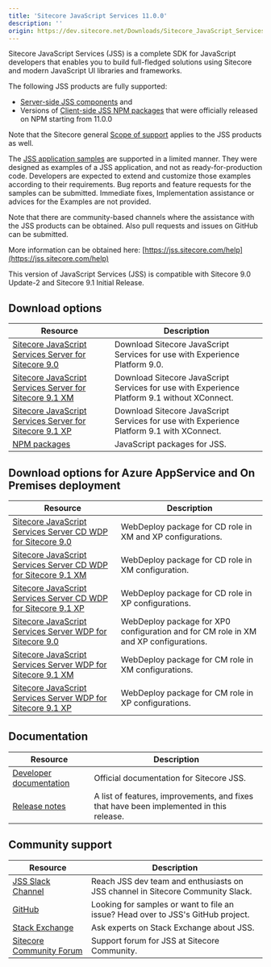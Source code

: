 ```yaml
---
title: 'Sitecore JavaScript Services 11.0.0'
description: ''
origin: https://dev.sitecore.net/Downloads/Sitecore_JavaScript_Services/110/Sitecore_JavaScript_Services_1100.aspx
---
```


Sitecore JavaScript Services (JSS) is a complete SDK for JavaScript developers that enables you to build full-fledged solutions using Sitecore and modern JavaScript UI libraries and frameworks.

The following JSS products are fully supported:

- [Server-side JSS components](/downloads/Sitecore_JavaScript_Services) and
- Versions of [Client-side JSS NPM packages](https://github.com/Sitecore/jss/tree/dev/packages) that were officially released on NPM starting from 11.0.0

Note that the Sitecore general [Scope of support](https://kb.sitecore.net/articles/463549#ScopeOfSupport) applies to the JSS products as well.

The [JSS application samples](https://github.com/Sitecore/jss/tree/dev/samples) are supported in a limited manner. They were designed as examples of a JSS application, and not as ready-for-production code. Developers are expected to extend and customize those examples according to their requirements. Bug reports and feature requests for the samples can be submitted. Immediate fixes, Implementation assistance or advices for the Examples are not provided.

Note that there are community-based channels where the assistance with the JSS products can be obtained. Also pull requests and issues on GitHub can be submitted.

More information can be obtained here: [https://jss.sitecore.com/help](https://jss.sitecore.com/help)

  <Alert variant='warning' mb={4}>
    <AlertIcon />
    This version of JavaScript Services (JSS) is compatible with Sitecore 9.0 Update-2 and Sitecore 9.1 Initial Release.
  </Alert>

## Download options

| Resource                                                                                                                                                                                                                                                                                       | Description                                                                                  |
| ---------------------------------------------------------------------------------------------------------------------------------------------------------------------------------------------------------------------------------------------------------------------------------------------- | -------------------------------------------------------------------------------------------- |
| [Sitecore JavaScript Services Server for Sitecore 9.0](https://scdp.blob.core.windows.net/downloads/Sitecore%20JavaScript%20Services/110/Sitecore%20JavaScript%20Services%201100/Secure/Sitecore%20JavaScript%20Services%20Server%20for%20Sitecore%209.0%2011.0.0%20rev.%20181031.zip)         | Download Sitecore JavaScript Services for use with Experience Platform 9.0.                  |
| [Sitecore JavaScript Services Server for Sitecore 9.1 XM](https://scdp.blob.core.windows.net/downloads/Sitecore%20JavaScript%20Services/110/Sitecore%20JavaScript%20Services%201100/Secure/Sitecore%20JavaScript%20Services%20Server%20for%20Sitecore%209.1%20XM%2011.0.0%20rev.%20181031.zip) | Download Sitecore JavaScript Services for use with Experience Platform 9.1 without XConnect. |
| [Sitecore JavaScript Services Server for Sitecore 9.1 XP](https://scdp.blob.core.windows.net/downloads/Sitecore%20JavaScript%20Services/110/Sitecore%20JavaScript%20Services%201100/Secure/Sitecore%20JavaScript%20Services%20Server%20for%20Sitecore%209.1%20XP%2011.0.0%20rev.%20181031.zip) | Download Sitecore JavaScript Services for use with Experience Platform 9.1 with XConnect.    |
| [NPM packages](https://www.npmjs.com/org/sitecore-jss)                                                                                                                                                                                                                                         | JavaScript packages for JSS.                                                                 |

## Download options for Azure AppService and On Premises deployment

| Resource                                                                                                                                                                                                                                                                                                         | Description                                                                          |
| ---------------------------------------------------------------------------------------------------------------------------------------------------------------------------------------------------------------------------------------------------------------------------------------------------------------- | ------------------------------------------------------------------------------------ |
| [Sitecore JavaScript Services Server CD WDP for Sitecore 9.0](https://scdp.blob.core.windows.net/downloads/Sitecore%20JavaScript%20Services/110/Sitecore%20JavaScript%20Services%201100/Secure/Sitecore%20JavaScript%20Services%20Server%20for%20Sitecore%209.0%2011.0.0%20rev.%20181031%20CD.scwdp.zip)         | WebDeploy package for CD role in XM and XP configurations.                           |
| [Sitecore JavaScript Services Server CD WDP for Sitecore 9.1 XM](https://scdp.blob.core.windows.net/downloads/Sitecore%20JavaScript%20Services/110/Sitecore%20JavaScript%20Services%201100/Secure/Sitecore%20JavaScript%20Services%20Server%20for%20Sitecore%209.1%20XM%2011.0.0%20rev.%20181113%20CD.scwdp.zip) | WebDeploy package for CD role in XM configuration.                                   |
| [Sitecore JavaScript Services Server CD WDP for Sitecore 9.1 XP](https://scdp.blob.core.windows.net/downloads/Sitecore%20JavaScript%20Services/110/Sitecore%20JavaScript%20Services%201100/Secure/Sitecore%20JavaScript%20Services%20Server%20for%20Sitecore%209.1%20XP%2011.0.0%20rev.%20181113%20CD.scwdp.zip) | WebDeploy package for CD role in XP configurations.                                  |
| [Sitecore JavaScript Services Server WDP for Sitecore 9.0](https://scdp.blob.core.windows.net/downloads/Sitecore%20JavaScript%20Services/110/Sitecore%20JavaScript%20Services%201100/Secure/Sitecore%20JavaScript%20Services%20Server%20for%20Sitecore%209.0%2011.0.0%20rev.%20181031.scwdp.zip)                 | WebDeploy package for XP0 configuration and for CM role in XM and XP configurations. |
| [Sitecore JavaScript Services Server WDP for Sitecore 9.1 XM](https://scdp.blob.core.windows.net/downloads/Sitecore%20JavaScript%20Services/110/Sitecore%20JavaScript%20Services%201100/Secure/Sitecore%20JavaScript%20Services%20Server%20for%20Sitecore%209.1%20XM%2011.0.0%20rev.%20181113.scwdp.zip)         | WebDeploy package for CM role in XM configurations.                                  |
| [Sitecore JavaScript Services Server WDP for Sitecore 9.1 XP](https://scdp.blob.core.windows.net/downloads/Sitecore%20JavaScript%20Services/110/Sitecore%20JavaScript%20Services%201100/Secure/Sitecore%20JavaScript%20Services%20Server%20for%20Sitecore%209.1%20XP%2011.0.0%20rev.%20181113.scwdp.zip)         | WebDeploy package for CM role in XP configurations.                                  |

## Documentation

| Resource                                                | Description                                                                             |
| ------------------------------------------------------- | --------------------------------------------------------------------------------------- |
| [Developer documentation](https://jss.sitecore.net)     | Official documentation for Sitecore JSS.                                                |
| [Release notes](https://jss.sitecore.net/release-notes) | A list of features, improvements, and fixes that have been implemented in this release. |

## Community support

| Resource                                                                   | Description                                                                      |
| -------------------------------------------------------------------------- | -------------------------------------------------------------------------------- |
| [JSS Slack Channel](https://sitecorechat.slack.com/messages/jss)           | Reach JSS dev team and enthusiasts on JSS channel in Sitecore Community Slack.   |
| [GitHub](https://github.com/sitecore/jss)                                  | Looking for samples or want to file an issue? Head over to JSS's GitHub project. |
| [Stack Exchange](https://sitecore.stackexchange.com/questions/tagged/jss)  | Ask experts on Stack Exchange about JSS.                                         |
| [Sitecore Community Forum](https://community.sitecore.net/developers/f/40) | Support forum for JSS at Sitecore Community.                                     |
